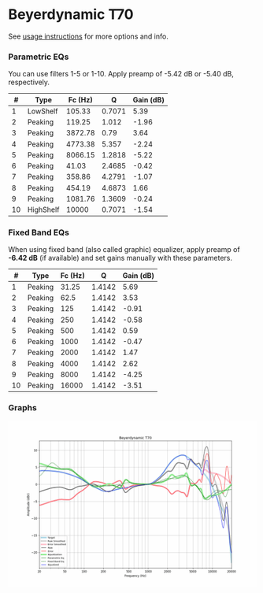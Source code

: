 # Beyerdynamic T70
See [usage instructions](https://github.com/jaakkopasanen/AutoEq#usage) for more options and info.

### Parametric EQs
You can use filters 1-5 or 1-10. Apply preamp of -5.42 dB or -5.40 dB, respectively.

|   # | Type      |   Fc (Hz) |      Q |   Gain (dB) |
|-----|-----------|-----------|--------|-------------|
|   1 | LowShelf  |    105.33 | 0.7071 |        5.39 |
|   2 | Peaking   |    119.25 | 1.012  |       -1.96 |
|   3 | Peaking   |   3872.78 | 0.79   |        3.64 |
|   4 | Peaking   |   4773.38 | 5.357  |       -2.24 |
|   5 | Peaking   |   8066.15 | 1.2818 |       -5.22 |
|   6 | Peaking   |     41.03 | 2.4685 |       -0.42 |
|   7 | Peaking   |    358.86 | 4.2791 |       -1.07 |
|   8 | Peaking   |    454.19 | 4.6873 |        1.66 |
|   9 | Peaking   |   1081.76 | 1.3609 |       -0.24 |
|  10 | HighShelf |  10000    | 0.7071 |       -1.54 |

### Fixed Band EQs
When using fixed band (also called graphic) equalizer, apply preamp of **-6.42 dB** (if available) and set gains manually with these parameters.

|   # | Type    |   Fc (Hz) |      Q |   Gain (dB) |
|-----|---------|-----------|--------|-------------|
|   1 | Peaking |     31.25 | 1.4142 |        5.69 |
|   2 | Peaking |     62.5  | 1.4142 |        3.53 |
|   3 | Peaking |    125    | 1.4142 |       -0.91 |
|   4 | Peaking |    250    | 1.4142 |       -0.58 |
|   5 | Peaking |    500    | 1.4142 |        0.59 |
|   6 | Peaking |   1000    | 1.4142 |       -0.47 |
|   7 | Peaking |   2000    | 1.4142 |        1.47 |
|   8 | Peaking |   4000    | 1.4142 |        2.62 |
|   9 | Peaking |   8000    | 1.4142 |       -4.25 |
|  10 | Peaking |  16000    | 1.4142 |       -3.51 |

### Graphs
![](./Beyerdynamic%20T70.png)
